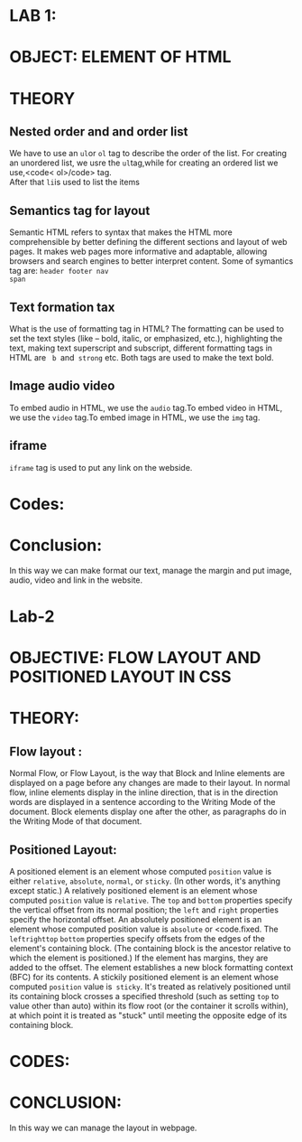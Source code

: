 # LAB 1:
# OBJECT: ELEMENT OF HTML
# THEORY
## Nested order and and order list
We have to use an <code>ul</code>or <code>ol</code> tag to describe the order of the list. For creating an unordered list, we usre the <code>ul</code>tag,while for creating an ordered list
we use,<code< ol>/code> tag.<br>
After that <code>li</code>is used to list the items

## Semantics tag for layout
Semantic HTML refers to syntax that makes the HTML more comprehensible by better defining the 
different sections and layout of web pages. It makes web pages more informative and adaptable, 
allowing browsers and search engines to better interpret content.
Some of symantics tag are:
<code>header </code><code>footer </code><code>nav </code><code>span </code>

## Text formation tax
What is the use of formatting tag in HTML?
The formatting can be used to set the text styles (like – bold, italic, or emphasized, etc.),
highlighting the text, making text superscript and subscript,
different formatting tags in HTML are <code> b </code>and<code> strong</code>  etc.
Both tags are used to make the text bold.

## Image audio video
To embed audio in HTML, we use the <code>audio</code> tag.To embed video in HTML, we use the <code>video</code>
tag.To embed image in HTML, we use the <code>img</code> tag. 

## iframe
<code>iframe</code> tag is used to put any link on the webside.
# Codes:

# Conclusion:
In this way we can make format our text, manage the margin and put image, audio, video and link in the website.


# Lab-2

# OBJECTIVE: FLOW LAYOUT AND POSITIONED LAYOUT IN CSS
# THEORY:
## Flow layout : 
Normal Flow, or Flow Layout, is the way that Block and Inline elements are displayed on a page before any changes are made to their layout. In normal flow, inline elements display in the inline direction, that is in the direction words are displayed in a sentence according to the Writing Mode of the document. Block elements display one after the other, as paragraphs do in the Writing Mode of that document.

## Positioned Layout:
A positioned element is an element whose computed <code>position</code> value is either <code>relative</code>, <code>absolute</code>, <code>normal</code>, or <code>sticky</code>. (In other words, it's anything except static.)
A relatively positioned element is an element whose computed <code>position</code> value is <code>relative</code>. The <code>top</code> and <code>bottom</code> properties specify the vertical offset from its normal position; the <code>left</code> and <code>right</code> properties specify the horizontal offset.
An absolutely positioned element is an element whose computed position value is <code>absolute</code> or <code.fixed</code>. The <code>left</code><code>right</code><code>top</code> <code>bottom</code>  properties specify offsets from the edges of the element's containing block. (The containing block is the ancestor relative to which the element is positioned.) If the element has margins, they are added to the offset. The element establishes a new block formatting context (BFC) for its contents.
A stickily positioned element is an element whose computed <code>position</code> value is<code> sticky</code>. It's treated as relatively positioned until its containing block crosses a specified threshold (such as setting <code>top</code> to value other than auto) within its flow root (or the container it scrolls within), at which point it is treated as "stuck" until meeting the opposite edge of its containing block.

# CODES:

# CONCLUSION:
In this way we can manage the layout in webpage.



